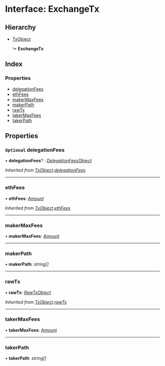 # Interface: ExchangeTx

## Hierarchy

- [TxObject](_typings_.txobject.md)

  ↳ **ExchangeTx**

## Index

### Properties

- [delegationFees](_typings_.exchangetx.md#optional-delegationfees)
- [ethFees](_typings_.exchangetx.md#ethfees)
- [makerMaxFees](_typings_.exchangetx.md#makermaxfees)
- [makerPath](_typings_.exchangetx.md#makerpath)
- [rawTx](_typings_.exchangetx.md#rawtx)
- [takerMaxFees](_typings_.exchangetx.md#takermaxfees)
- [takerPath](_typings_.exchangetx.md#takerpath)

## Properties

### `Optional` delegationFees

• **delegationFees**? : _[DelegationFeesObject](_typings_.delegationfeesobject.md)_

_Inherited from [TxObject](_typings_.txobject.md).[delegationFees](_typings_.txobject.md#optional-delegationfees)_

---

### ethFees

• **ethFees**: _[Amount](_typings_.amount.md)_

_Inherited from [TxObject](_typings_.txobject.md).[ethFees](_typings_.txobject.md#ethfees)_

---

### makerMaxFees

• **makerMaxFees**: _[Amount](_typings_.amount.md)_

---

### makerPath

• **makerPath**: _string[]_

---

### rawTx

• **rawTx**: _[RawTxObject](_typings_.rawtxobject.md)_

_Inherited from [TxObject](_typings_.txobject.md).[rawTx](_typings_.txobject.md#rawtx)_

---

### takerMaxFees

• **takerMaxFees**: _[Amount](_typings_.amount.md)_

---

### takerPath

• **takerPath**: _string[]_
